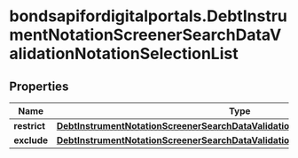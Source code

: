 # bondsapifordigitalportals.DebtInstrumentNotationScreenerSearchDataValidationNotationSelectionList

## Properties

Name | Type | Description | Notes
------------ | ------------- | ------------- | -------------
**restrict** | [**DebtInstrumentNotationScreenerSearchDataValidationNotationSelectionListRestrict**](DebtInstrumentNotationScreenerSearchDataValidationNotationSelectionListRestrict.md) |  | [optional] 
**exclude** | [**DebtInstrumentNotationScreenerSearchDataValidationNotationSelectionListExclude**](DebtInstrumentNotationScreenerSearchDataValidationNotationSelectionListExclude.md) |  | [optional] 



